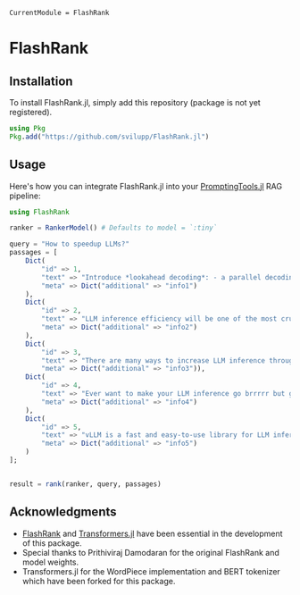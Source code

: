 ```@meta
CurrentModule = FlashRank
```

# FlashRank

## Installation
To install FlashRank.jl, simply add this repository (package is not yet registered).

```julia
using Pkg
Pkg.add("https://github.com/svilupp/FlashRank.jl")
```

## Usage
Here's how you can integrate FlashRank.jl into your [PromptingTools.jl](https://github.com/svilupp/PromptingTools.jl) RAG pipeline:

```julia
using FlashRank

ranker = RankerModel() # Defaults to model = `:tiny`

query = "How to speedup LLMs?"
passages = [
    Dict(
        "id" => 1,
        "text" => "Introduce *lookahead decoding*: - a parallel decoding algo to accelerate LLM inference - w/o the need for a draft model or a data store - linearly decreases # decoding steps relative to log(FLOPs) used per decoding step.",
        "meta" => Dict("additional" => "info1")
    ),
    Dict(
        "id" => 2,
        "text" => "LLM inference efficiency will be one of the most crucial topics for both industry and academia, simply because the more efficient you are, the more \$\$\$ you will save. vllm project is a must-read for this direction, and now they have just released the paper",
        "meta" => Dict("additional" => "info2")
    ),
    Dict(
        "id" => 3,
        "text" => "There are many ways to increase LLM inference throughput (tokens/second) and decrease memory footprint, sometimes at the same time. Here are a few methods I’ve found effective when working with Llama 2. These methods are all well-integrated with Hugging Face. This list is far from exhaustive; some of these techniques can be used in combination with each other and there are plenty of others to try. - Bettertransformer (Optimum Library): Simply call `model.to_bettertransformer()` on your Hugging Face model for a modest improvement in tokens per second. - Fp4 Mixed-Precision (Bitsandbytes): Requires minimal configuration and dramatically reduces the model's memory footprint. - AutoGPTQ: Time-consuming but leads to a much smaller model and faster inference. The quantization is a one-time cost that pays off in the long run.",
        "meta" => Dict("additional" => "info3")),
    Dict(
        "id" => 4,
        "text" => "Ever want to make your LLM inference go brrrrr but got stuck at implementing speculative decoding and finding the suitable draft model? No more pain! Thrilled to unveil Medusa, a simple framework that removes the annoying draft model while getting 2x speedup.",
        "meta" => Dict("additional" => "info4")
    ),
    Dict(
        "id" => 5,
        "text" => "vLLM is a fast and easy-to-use library for LLM inference and serving. vLLM is fast with: State-of-the-art serving throughput Efficient management of attention key and value memory with PagedAttention Continuous batching of incoming requests Optimized CUDA kernels",
        "meta" => Dict("additional" => "info5")
    )
];


result = rank(ranker, query, passages)
```

## Acknowledgments
- [FlashRank](https://github.com/PrithivirajDamodaran/FlashRank) and [Transformers.jl](https://github.com/chengchingwen/Transformers.jl) have been essential in the development of this package.
- Special thanks to Prithiviraj Damodaran for the original FlashRank and model weights.
- Transformers.jl for the WordPiece implementation and BERT tokenizer which have been forked for this package.